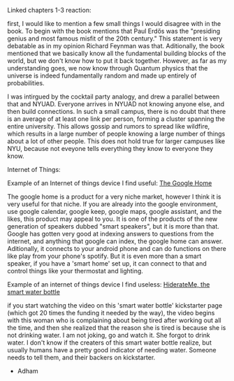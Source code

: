 Linked chapters 1-3 reaction:

first, I would like to mention a few small things I would disagree with in the book. To begin with the book mentions that Paul Erdős was the "presiding genius and most famous misfit of the 20th century." This statement is very debatable as in my opinion Richard Feynman was that. Aditionally, the book mentioned that we basically know all the fundamental building blocks of the world, but we don't know how to put it back together. However, as far as my understanding goes, we now know through Quantum physics that the universe is indeed fundamentally random and made up entirely of probabilities.

I was intirgued by the cocktail party analogy, and drew a parallel between that and NYUAD. Everyone arrives in NYUAD not knowing anyone else, and then build connections. In such a small campus, there is no doubt that there is an average of at least one link per person, forming a cluster spanning the entire university. This allows gossip and rumors to spread like wildfire, which results in a large number of people knowing a large number of things about a lot of other people. This does not hold true for larger campuses like NYU, because not eveyone tells everything they know to everyone they know.

Internet of Things:

Example of an Internet of things device I find useful: [The Google Home](https://www.youtube.com/watch?v=1cpUwbr5YyE)

The google home is a product for a very niche market, however I think it is very useful for that niche. If you are already into the google environment, use google calendar, google keep, google maps, google assistant, and the likes, this product may appeal to you. It is one of the products of the new generation of speakers dubbed "smart speakers", but it is more than that. Google has gotten very good at indexing answers to questions from the internet, and anything that google can index, the google home can answer. Aditionally, it connects to your android phone and can do functions on there like play from your phone's spotify. But it is even more than a smart speaker, if you have a 'smart home' set up, it can connect to that and control things like your thermostat and lighting.

Example of an internet of things device I find useless: [HiderateMe, the smart water bottle](https://www.kickstarter.com/projects/582920317/hidrateme-smart-water-bottle)

if you start watching the video on this 'smart water bottle' kickstarter page (which got 20 times the funding it needed by the way), the video begins with this woman who is complaining about being tired after working out all the time, and then she realized that the reason she is tired is because she is not drinking water. I am not joking, go and watch it. She forgot to drink water. I don't know if the creaters of this smart water bottle realize, but usually humans have a pretty good indicator of needing water. Someone needs to tell them, and their backers on kickstarter.
- Adham
